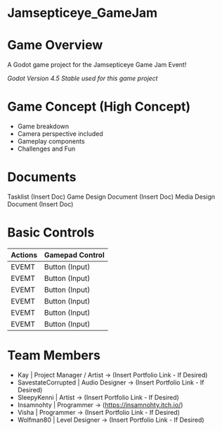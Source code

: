 # Jamsepticeye_GameJam

# Game Overview
A Godot game project for the Jamsepticeye Game Jam Event!

_Godot Version 4.5 Stable used for this game project_

# Game Concept (High Concept)
- Game breakdown
- Camera perspective included
- Gameplay components
- Challenges and Fun

# Documents
Tasklist (Insert Doc)
Game Design Document (Insert Doc)
Media Design Document (Insert Doc)


# Basic Controls
Actions               | Gamepad Control   
---                   |---                
EVEMT                 | Button (Input)
EVEMT                 | Button (Input)
EVEMT                 | Button (Input)
EVEMT                 | Button (Input)
EVEMT                 | Button (Input)
EVEMT                 | Button (Input)


# Team Members
- Kay | Project Manager / Artist -> (Insert Portfolio Link - If Desired)
- SavestateCorrupted | Audio Designer -> (Insert Portfolio Link - If Desired)
- SleepyKenni | Artist -> (Insert Portfolio Link - If Desired)
- Insamnohty | Programmer -> (https://insamnohty.itch.io/)
- Visha | Programmer -> (Insert Portfolio Link - If Desired)
- Wolfman80 | Level Designer -> (Insert Portfolio Link - If Desired)
